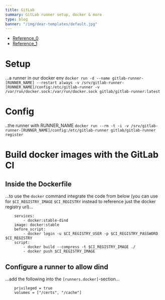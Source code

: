 ```yaml
---
title: GitLab
summary: GitLab runner setup, docker & more
type: blog
banner: "/img/dear-templates/default.jpg"
---
```


* [Reference_0](https://docs.gitlab.com/runner/install/docker.html)
* [Reference_1](https://docs.gitlab.com/runner/register/index.html#docker)

# Setup #
...a runner in our docker env
`docker run -d --name gitlab-runner-[RUNNER_NAME] --restart always -v /srv/gitlab-runner-[RUNNER_NAME]/config:/etc/gitlab-runner -v /var/run/docker.sock:/var/run/docker.sock gitlab/gitlab-runner:latest`

# Config #
..the runner with RUNNER_NAME
`docker run --rm -t -i -v /srv/gitlab-runner-[RUNNER_NAME]/config:/etc/gitlab-runner gitlab/gitlab-runner register`

# Build docker images with the GitLab CI #
## Inside the Dockerfile ##
...to use the `docker` command integrate the code from below (you can use for `$CI_REGISTRY_IMAGE` `$CI_REGISTRY` instead to reference just the docker registry url)...
```
    services:
        - docker:stable-dind
    image: docker:stable
    before_script:
        - docker login -u $CI_REGISTRY_USER -p $CI_REGISTRY_PASSWORD $CI_REGISTRY
    script:
        - docker build --compress -t $CI_REGISTRY_IMAGE ./
        - docker push $CI_REGISTRY_IMAGE
```

## Configure a runner to allow dind ##
...add the following into the `[runners.docker]`-section...
```
    privileged = true
    volumes = ["/certs", "/cache"]
```
